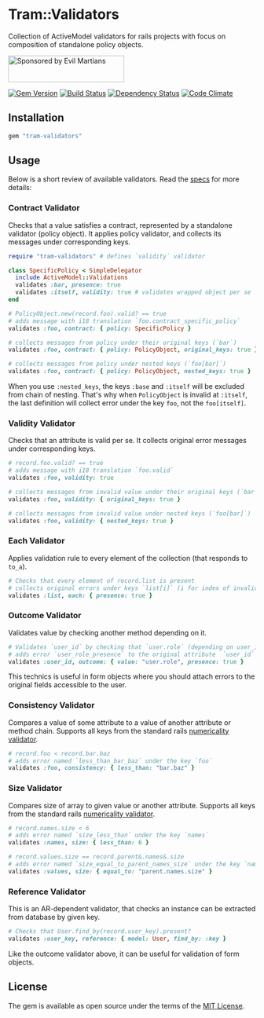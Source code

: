 # Tram::Validators

Collection of ActiveModel validators for rails projects with focus on composition of standalone policy objects.

<a href="https://evilmartians.com/">
<img src="https://evilmartians.com/badges/sponsored-by-evil-martians.svg" alt="Sponsored by Evil Martians" width="236" height="54"></a>

[![Gem Version][gem-badger]][gem]
[![Build Status][travis-badger]][travis]
[![Dependency Status][gemnasium-badger]][gemnasium]
[![Code Climate][codeclimate-badger]][codeclimate]

## Installation

```ruby
gem "tram-validators"
```

## Usage

Below is a short review of available validators. Read the [specs][specs] for more details:

### Contract Validator

Checks that a value satisfies a contract, represented by a standalone validator (policy object).
It applies policy validator, and collects its messages under corresponding keys.

```ruby
require "tram-validators" # defines `validity` validator

class SpecificPolicy < SimpleDelegator
  include ActiveModel::Validations
  validates :bar, presence: true
  validates :itself, validity: true # validates wrapped object per se
end

# PolicyObject.new(record.foo).valid? == true
# adds message with i18 translation `foo.contract_specific_policy`
validates :foo, contract: { policy: SpecificPolicy }

# collects messages from policy under their original keys (`bar`)
validates :foo, contract: { policy: PolicyObject, original_keys: true }

# collects messages from policy under nested keys (`foo[bar]`)
validates :foo, contract: { policy: PolicyObject, nested_keys: true }
```

When you use `:nested_keys`, the keys `:base` and `:itself` will be excluded from chain of nesting.
That's why when `PolicyObject` is invalid at `:itself`, the last definition will collect error under the key `foo`, not the `foo[itself]`.

### Validity Validator

Checks that an attribute is valid per se.
It collects original error messages under corresponding keys.

```ruby
# record.foo.valid? == true
# adds message with i18 translation `foo.valid`
validates :foo, validity: true

# collects messages from invalid value under their original keys (`bar`)
validates :foo, validity: { original_keys: true }

# collects messages from invalid value under nested keys (`foo[bar]`)
validates :foo, validity: { nested_keys: true }
```

### Each Validator

Applies validation rule to every element of the collection (that responds to `to_a`).

```ruby
# Checks that every element of record.list is present
# collects original errors under keys `list[i]` (i for index of invalid item)
validates :list, each: { presence: true }
```

### Outcome Validator

Validates value by checking another method depending on it.

```ruby
# Validates `user_id` by checking that `user.role` (depending on user_id) is set
# adds error `user_role_presence` to the original attribute  `user_id`
validates :user_id, outcome: { value: "user.role", presence: true }
```

This technics is useful in form objects where you should attach errors to the original fields accessible to the user.

### Consistency Validator

Compares a value of some attribute to a value of another attribute or method chain.
Supports all keys from the standard rails [numericality validator][numericality].

```ruby
# record.foo < record.bar.baz
# adds error named `less_than_bar_baz` under the key `foo`
validates :foo, consistency: { less_than: "bar.baz" }
```

### Size Validator

Compares size of array to given value or another attribute.
Supports all keys from the standard rails [numericality validator][numericality].

```ruby
# record.names.size < 6
# adds error named `size_less_than` under the key `names`
validates :names, size: { less_than: 6 }

# record.values.size == record.parent&.names&.size
# adds error named `size_equal_to_parent_names_size` under the key `names`
validates :values, size: { equal_to: "parent.names.size" }
```

### Reference Validator

This is an AR-dependent validator, that checks an instance can be extracted from database by given key.

```ruby
# Checks that User.find_by(record.user_key).present?
validates :user_key, reference: { model: User, find_by: :key }
```

Like the outcome validator above, it can be useful for validation of form objects.

## License

The gem is available as open source under the terms of the [MIT License](http://opensource.org/licenses/MIT).

[specs]: ./spec/tram-validators
[numericality]: http://guides.rubyonrails.org/active_record_validations.html#numericality
[codeclimate-badger]: https://img.shields.io/codeclimate/github/tram-rb/tram-validators.svg?style=flat
[codeclimate]: https://codeclimate.com/github/tram-rb/tram-validators
[gem-badger]: https://img.shields.io/gem/v/tram-validators.svg?style=flat
[gem]: https://rubygems.org/gems/tram-validators
[gemnasium-badger]: https://img.shields.io/gemnasium/tram-rb/tram-validators.svg?style=flat
[gemnasium]: https://gemnasium.com/tram-rb/tram-validators
[travis-badger]: https://img.shields.io/travis/tram-rb/tram-validators/master.svg?style=flat
[travis]: https://travis-ci.org/tram-rb/tram-validators
